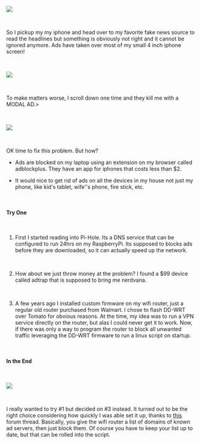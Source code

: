 <!--
*****************
Header Image
*****************
-->
![](https://images.pexels.com/photos/1105766/pexels-photo-1105766.jpeg?auto=compress&cs=tinysrgb&dpr=3&h=750&w=1260 )

<br/>

So I pickup my my iphone and head over to my favorite fake news source to read the headlines but something is obviously not right and it cannot be ignored anymore. Ads have taken over most of my small 4 inch iphone screen!

<br/>

![](https://s3-us-west-1.amazonaws.com/bangequal-media/BlockAdsImg3.jpg)

<br/>

To make matters worse, I scroll down one time and they kill me with a MODAL AD.>

<br/>

![](https://s3-us-west-1.amazonaws.com/bangequal-media/BlockAdsImg2.jpg)

<br/>

OK time to fix this problem. But how?

- Ads are blocked on my laptop using an extension on my browser called adblockplus. They have an app for iphones that costs less than $2.

- It would nice to get rid of ads on all the devices in my house not just my phone, like kid's tablet, wife''s phone, fire stick, etc.

<br/>

#### Try One

<br/>

1. First I started reading into Pi-Hole. Its a DNS service that can be configured to run 24hrs on my RaspberryPi. Its supposed to blocks ads before they are downloaded, so it can actually speed up the network.

<br/>

2. How about we just throw money at the problem? I found a $99 device called adtrap that is supposed to bring me nerdvana.

<br/>

3. A few years ago I installed custom firmware on my wifi router, just a regular old router purchased from Walmart. I chose to flash DD-WRT over Tomato for obvious reasons. At the time, my idea was to run a VPN service directly on the router, but alas I could never get it to work. Now, if there was only a way to program the router to block all unwanted traffic leveraging the DD-WRT firmware to run a linux script on startup.

<br/>

#### In the End

<br/>

![](https://s3-us-west-1.amazonaws.com/bangequal-media/BlockAdsImg1.jpg)

<br/>

I really wanted to try #1 but decided on #3 instead. It turned out to be the right choice considering how quickly I was able set it up, thanks to [this](http://www.dd-wrt.com/phpBB2/viewtopic.php?p=1039456) forum thread.  Basically, you give the wifi router a list of domains of known ad servers, then just block them. Of course you have to keep your list up to date, but that can be rolled into the script.


